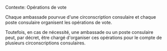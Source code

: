 Contexte: Opérations de vote

Chaque ambassade pourvue d'une circonscription consulaire et chaque poste consulaire organisent les opérations de vote.

Toutefois, en cas de nécessité, une ambassade ou un poste consulaire peut, par décret, être chargé d'organiser ces opérations pour le compte de plusieurs circonscriptions consulaires.